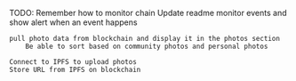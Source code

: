 TODO:
	Remember how to monitor chain
	Update readme
	monitor events and show alert when an event happens

	pull photo data from blockchain and display it in the photos section
		Be able to sort based on community photos and personal photos

	Connect to IPFS to upload photos
	Store URL from IPFS on blockchain
